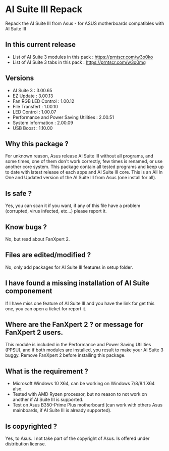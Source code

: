 # AI Suite III Repack
Repack the AI Suite III from Asus - for ASUS motherboards compatibles with AI Suite III

## In this current release
- List of AI Suite 3 modules in this pack : https://prntscr.com/w3o0ko
- List of AI Suite 3 tabs in this pack : https://prntscr.com/w3o0mg
 
## Versions
- AI Suite 3 : 3.00.65 
- EZ Update : 3.00.13
- Fan RGB LED Control : 1.00.12
- File Transfert : 1.00.10
- LED Control : 1.00.07
- Performance and Power Saving Utilities : 2.00.51
- System Information : 2.00.09
- USB Boost : 1.10.00
 
## Why this package ?
For unknown reason, Asus release AI Suite III without all programs, and some times, one of them don't work correctly, few times is renamed, or use another core system. This package contain all tested programs and keep up to date with latest release of each apps and AI Suite III core. This is an All In One and Updated version of the AI Suite III from Asus (one install for all).

## Is safe ?
Yes, you can scan it if you want, if any of this file have a problem (corrupted, virus infected, etc...) please report it.

## Know bugs ?
No, but read about FanXpert 2.

## Files are edited/modified ?
No, only add packages for AI Suite III features in setup folder.

## I have found a missing installation of AI Suite componement
If I have miss one feature of AI Suite III and you have the link for get this one, you can open a ticket for report it.

## Where are the FanXpert 2 ? or message for FanXpert 2 users.
This module is included in the Performance and Power Saving Utilities (PPSU), and if both modules are installed, you result to make your AI Suite 3 buggy. Remove FanXpert 2 before installing this package.

## What is the requirement ?
* Microsoft Windows 10 X64, can be working on Windows 7/8/8.1 X64 also.
* Tested with AMD Ryzen processor, but no reason to not work on another if AI Suite III is supported.
* Test on Asus B350-Prime Plus motherboard (can work with others Asus mainboards, if AI Suite III is already supported).

## Is copyrighted ?
Yes, to Asus. I not take part of the copyright of Asus. Is offered under distribution license.
